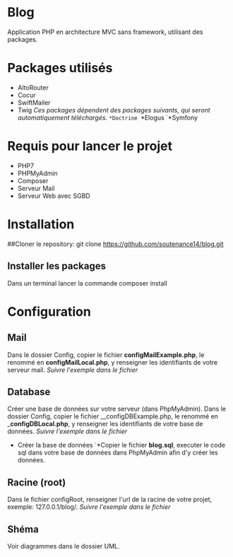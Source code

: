 # Blog

Application PHP en architecture MVC sans framework, utilisant des packages.

# Packages utilisés

* AltoRouter
* Cocur
* SwiftMailer
* Twig
*Ces packages dépendent des packages suivants, qui seront automatiquement téléchargés.*
`*Doctrine
`*Elogus
`*Symfony

# Requis pour lancer le projet

* PHP7
* PHPMyAdmin
* Composer
* Serveur Mail
* Serveur Web avec SGBD

# Installation
##Cloner le repository:
git clone https://github.com/soutenance14/blog.git

## Installer les packages
Dans un terminal lancer la commande
composer install

# Configuration

## Mail
Dans le dossier Config, copier le fichier __configMailExample.php__, le renommé en __configMailLocal.php__, y renseigner les identifiants de votre serveur mail.
*Suivre l'exemple dans le fichier*

## Database
Créer une base de données sur votre serveur (dans PhpMyAdmin).
Dans le dossier Config, copier le fichier __configDBExample.php, le renommé en ___configDBLocal.php__, y renseigner les identifiants de votre base de données.
*Suivre l'exemple dans le fichier*

* Créer la base de données
`*Copier le fichier __blog.sql__, executer le code sql dans votre base de données dans PhpMyAdmin afin d'y créer les données.

## Racine (root)
Dans le fichier configRoot, renseigner l'url de la racine de votre projet, exemple: 127.0.0.1/blog/.
*Suivre l'exemple dans le fichier*

## Shéma

Voir diagrammes dans le dossier UML.


